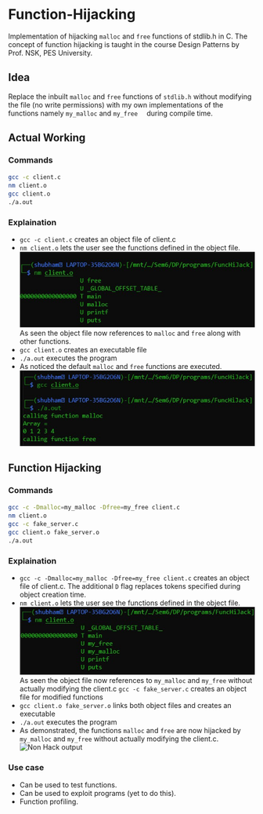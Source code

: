 # Function-Hijacking
Implementation of hijacking ```malloc``` and ```free``` functions of stdlib.h in C. The concept of function hijacking is taught in the course Design Patterns by Prof. NSK, PES University.

## Idea
Replace the inbuilt ```malloc``` and ```free``` functions of ```stdlib.h``` without modifying the file (no write permissions) with my own implementations of the functions namely ```my_malloc``` and ```my_free  ``` during compile time.

## Actual Working
### Commands
```sh
gcc -c client.c
nm client.o
gcc client.o
./a.out
```
### Explaination
- ```gcc -c client.c``` creates an object file of client.c
- ```nm client.o``` lets the user see the functions defined in the object file. 
![nm command output](images/nm1.jpg)  
As seen the object file now references to ```malloc``` and ```free``` along with other functions.
- ```gcc client.o``` creates an executable file
- ```./a.out``` executes the program
- As noticed the default ```malloc``` and ```free``` functions are executed.
![Non Hack output](images/a1.jpg)

## Function Hijacking
### Commands
```sh
gcc -c -Dmalloc=my_malloc -Dfree=my_free client.c
nm client.o
gcc -c fake_server.c
gcc client.o fake_server.o
./a.out
```
### Explaination
- ```gcc -c -Dmalloc=my_malloc -Dfree=my_free client.c``` creates an object file of client.c. The additional ```D``` flag replaces tokens specified during object creation time.
- ```nm client.o``` lets the user see the functions defined in the object file. 
![nm command output](images/nm2.jpg)
As seen the object file now references to ```my_malloc``` and ```my_free``` without actually modifying the client.c
```gcc -c fake_server.c``` creates an object file for modified functions
- ```gcc client.o fake_server.o``` links both object files and creates an executable
- ```./a.out``` executes the program
- As demonstrated, the functions ```malloc``` and ```free``` are now hijacked by ```my_malloc``` and ```my_free``` without actually modifying the client.c.  
![Non Hack output](images/a2.jpg)

### Use case
- Can be used to test functions.
- Can be used to exploit programs (yet to do this).
- Function profiling.